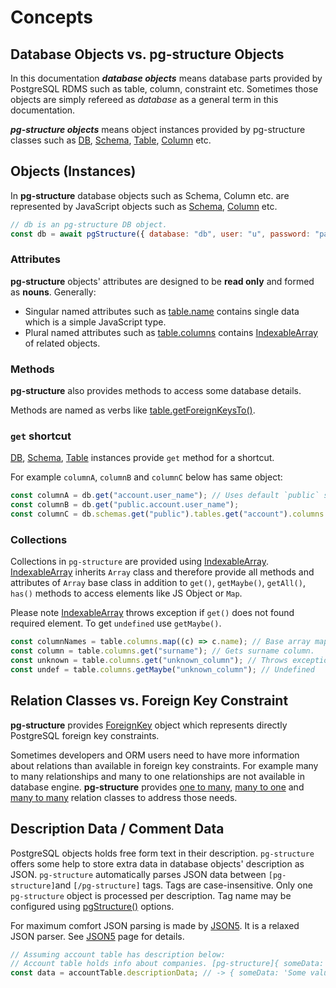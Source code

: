 # Concepts

## Database Objects vs. pg-structure Objects

In this documentation **_database objects_** means database parts provided by PostgreSQL RDMS such as table, column, constraint etc. Sometimes those objects are simply refereed as _database_ as a general term in this documentation.

**_pg-structure objects_** means object instances provided by pg-structure classes such as [DB](/nav.02.api/classes/db), [Schema](/nav.02.api/classes/schema), [Table](/nav.02.api/classes/table), [Column](/nav.02.api/classes/column) etc.

## Objects (Instances)

In **pg-structure** database objects such as Schema, Column etc. are represented by JavaScript objects such as [Schema](api/Schema.md), [Column](api/Column.md) etc.

```js
// db is an pg-structure DB object.
const db = await pgStructure({ database: "db", user: "u", password: "pass" }, { includeSchemas: ["public"] });
```

### Attributes

**pg-structure** objects' attributes are designed to be **read only** and formed as **nouns**. Generally:

- Singular named attributes such as [table.name](/nav.02.api/classes/table.html#name) contains single data which is a simple JavaScript type.
- Plural named attributes such as [table.columns](/nav.02.api/classes/table.html#columns) contains [IndexableArray](https://www.npmjs.com/package/indexable-array) of related objects.

### Methods

**pg-structure** also provides methods to access some database details.

Methods are named as verbs like [table.getForeignKeysTo()](/nav.02.api/classes/table.html#getforeignkeysto).

### `get` shortcut

[DB](/nav.02.api/classes/db), [Schema](/nav.02.api/classes/schema), [Table](/nav.02.api/classes/table) instances provide `get` method for a shortcut.

For example `columnA`, `columnB` and `columnC` below has same object:

```ts
const columnA = db.get("account.user_name"); // Uses default `public` schema.
const columnB = db.get("public.account.user_name");
const columnC = db.schemas.get("public").tables.get("account").columns.get("user_name");
```

### Collections

Collections in `pg-structure` are provided using [IndexableArray](https://www.npmjs.com/package/indexable-array). [IndexableArray](https://www.npmjs.com/package/indexable-array) inherits `Array` class and therefore provide all methods and attributes of `Array` base class in addition to `get()`, `getMaybe()`, `getAll()`, `has()` methods to access elements like JS Object or `Map`.

Please note [IndexableArray](https://www.npmjs.com/package/indexable-array) throws exception if `get()` does not found required element. To get `undefined` use `getMaybe()`.

```ts
const columnNames = table.columns.map((c) => c.name); // Base array map.
const column = table.columns.get("surname"); // Gets surname column.
const unknown = table.columns.get("unknown_column"); // Throws exception
const undef = table.columns.getMaybe("unknown_column"); // Undefined
```

## Relation Classes vs. Foreign Key Constraint

**pg-structure** provides [ForeignKey](/nav.02.api/classes/foreignkey) object which represents directly PostgreSQL foreign key constraints.

Sometimes developers and ORM users need to have more information about relations than available in foreign key constraints. For example many to many relationships and many to one relationships are not available in database engine. **pg-structure** provides [one to many](/nav.02.api/classes/o2mrelation), [many to one](/nav.02.api/classes/m2orelation) and [many to many](/nav.02.api/classes/m2mrelation) relation classes to address those needs.

## Description Data / Comment Data

PostgreSQL objects holds free form text in their description. `pg-structure` offers some help to store extra data in database objects' description as JSON. `pg-structure` automatically parses JSON data between `[pg-structure]`and `[/pg-structure]` tags. Tags are case-insensitive. Only one `pg-structure` object is processed per description. Tag name may be configured using [pgStructure()](/nav.02.api/#pgstructure) options.

For maximum comfort JSON parsing is made by [JSON5](https://json5.org/). It is a relaxed JSON parser. See [JSON5](https://json5.org/) page for details.

```ts
// Assuming account table has description below:
// Account table holds info about companies. [pg-structure]{ someData: 'Some value here' }[/pg-structure]
const data = accountTable.descriptionData; // -> { someData: 'Some value here' }
```
